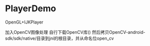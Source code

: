 # PlayerDemo
OpenGL+IJKPlayer

加入OpenCV图像处理
自行下载OpenCV库()
然后拷贝OpenCV-android-sdk/sdk/native/目录到jni的根目录，并从命名位open_cv
